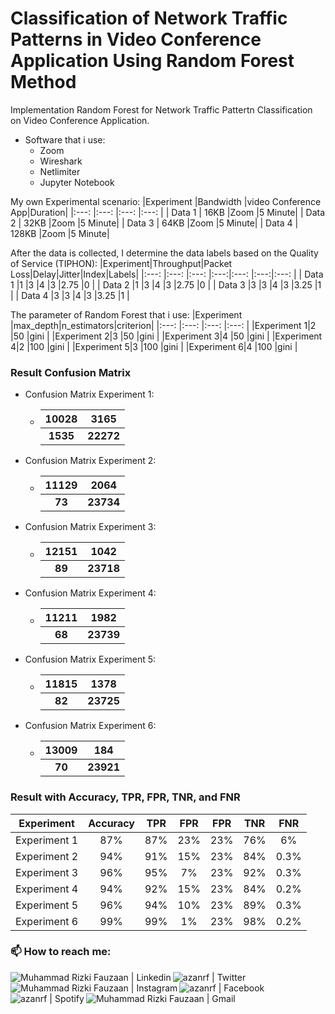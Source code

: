 # Classification of Network Traffic Patterns in Video Conference Application Using Random Forest Method

Implementation Random Forest for Network Traffic Pattertn Classification on Video Conference Application.
- Software that i use:
  - Zoom
  - Wireshark
  - Netlimiter
  - Jupyter Notebook

My own Experimental scenario:
|Experiment     |Bandwidth      |video Conference App|Duration|
|:---:          |:---:          |:---:               |:---:   |
| Data 1        | 16KB          |Zoom                |5 Minute|
| Data 2        | 32KB          |Zoom                |5 Minute|
| Data 3        | 64KB          |Zoom                |5 Minute|
| Data 4        | 128KB         |Zoom                |5 Minute|

After the data is collected, I determine the data labels based on the Quality of Service (TIPHON):
|Experiment|Throughput|Packet Loss|Delay|Jitter|Index|Labels|
|:---:     |:---:     |:---:      |:---:|:---: |:---:|:---: |
| Data 1   |1         |3          |4    |3     |2.75 |0     |
| Data 2   |1         |3          |4    |3     |2.75 |0     |
| Data 3   |3         |3          |4    |3     |3.25 |1     |
| Data 4   |3         |3          |4    |3     |3.25 |1     |

The parameter of Random Forest that i use:
|Experiment  |max_depth|n_estimators|criterion|
|:---:       |:---:    |:---:       |:---:    |
|Experiment 1|2        |50          |gini     |
|Experiment 2|3        |50          |gini     |
|Experiment 3|4        |50          |gini     |
|Experiment 4|2        |100         |gini     |
|Experiment 5|3        |100         |gini     |
|Experiment 6|4        |100         |gini     |

### Result Confusion Matrix
- Confusion Matrix Experiment 1:
  - |10028|3165 |
    |:---:|:---:| 
    |**1535** |**22272**|
- Confusion Matrix Experiment 2:
  - |11129|2064 |
    |:---:|:---:| 
    |**73** |**23734**|
- Confusion Matrix Experiment 3:
  - |12151|1042 |
    |:---:|:---:| 
    |**89** |**23718**|
- Confusion Matrix Experiment 4:
  - |11211|1982 |
    |:---:|:---:| 
    |**68** |**23739**|
- Confusion Matrix Experiment 5:
  - |11815|1378 |
    |:---:|:---:| 
    |**82** |**23725**|
- Confusion Matrix Experiment 6:
  - |13009|184 |
    |:---:|:---:| 
    |**70** |**23921**|    
    
### Result with Accuracy, TPR, FPR, TNR, and FNR
|Experiment  |Accuracy |TPR   |FPR   |FPR   |TNR   |FNR   |
|:---:       |:---:    |:---: |:---: |:---: |:---: |:---: |
|Experiment 1|87%      |87%   |23%   |23%   |76%   |6%    |
|Experiment 2|94%      |91%   |15%   |23%   |84%   |0.3%  |
|Experiment 3|96%      |95%   |7%    |23%   |92%   |0.3%  |
|Experiment 4|94%      |92%   |15%   |23%   |84%   |0.2%  |
|Experiment 5|96%      |94%   |10%   |23%   |89%   |0.3%  |
|Experiment 6|99%      |99%   |1%    |23%   |98%   |0.2%  |

### 📫 How to reach me:
<p align="left"> 
  <a href="https://www.linkedin.com/in/muhammad-rizki-fauzaan/" target="_blank"><img align="left" alt="Muhammad Rizki Fauzaan | Linkedin" src="https://img.shields.io/badge/LinkedIn-%230077B5.svg?&style=flat-square&logo=linkedin&logoColor=white"/></a>
  <a href="https://twitter.com/azanrf" target="_blank" target="_blank"><img align="left" alt="azanrf | Twitter" src="https://img.shields.io/badge/Twitter-%231877F2.svg?&style=flat-square&logo=twitter&logoColor=white"/></a>
  <a href="https://www.instagram.com/rizki.fauzaan/" target="_blank"><img align="left" alt="Muhammad Rizki Fauzaan | Instagram" src="https://img.shields.io/badge/Instagram-%23E4405F.svg?&style=flat-square&logo=instagram&logoColor=white" alt="Instagram"/></a>
  <a href="https://www.facebook.com/azanrf" target="_blank"><img align="left" alt="azanrf | Facebook" src="https://img.shields.io/badge/Facebook-%231877F2.svg?&style=flat-square&logo=facebook&logoColor=white" alt="Facebook"/></a>
  <a href="https://open.spotify.com/user/azanrf" target="_blank"><img align="left" alt="azanrf | Spotify" src="https://img.shields.io/badge/Spotify-%231ED760.svg?&style=flat-square&logo=spotify&logoColor=white" alt="Spotify"></a>
  <a href="mailto:rizkifauzaan08@gmail.com" target="_blank"><img align="left" alt="Muhammad Rizki Fauzaan | Gmail" src="https://img.shields.io/badge/-rizkifauzaan08@gmail.com-D14836?style=flat-square&logo=Gmail&logoColor=white"/></a>
</p>
